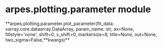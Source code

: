 arpes.plotting.parameter module
===============================

**arpes.plotting.parameter.plot\_parameter(fit\_data:
xarray.core.dataarray.DataArray, param\_name: str, ax=None,
fillstyle='none', shift=0, x\_shift=0, markersize=8, title=None,
out=None, two\_sigma=False,**kwargs)\*\*
